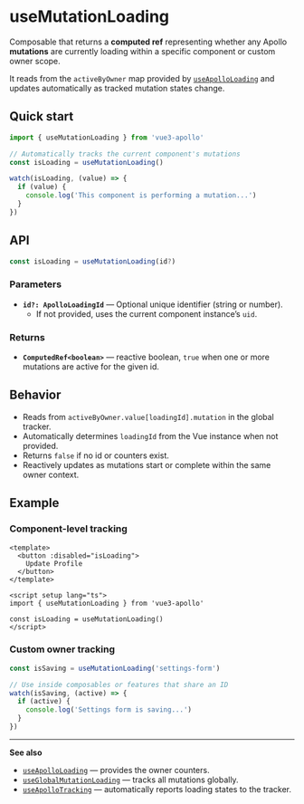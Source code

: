 # useMutationLoading

Composable that returns a **computed ref** representing whether any Apollo **mutations** are currently loading within a specific component or custom owner scope.

It reads from the `activeByOwner` map provided by [`useApolloLoading`](../useApolloTracker) and updates automatically as tracked mutation states change.

## Quick start

```ts
import { useMutationLoading } from 'vue3-apollo'

// Automatically tracks the current component's mutations
const isLoading = useMutationLoading()

watch(isLoading, (value) => {
  if (value) {
    console.log('This component is performing a mutation...')
  }
})
```

## API

```ts
const isLoading = useMutationLoading(id?)
```

### Parameters
- **`id?: ApolloLoadingId`** — Optional unique identifier (string or number).
  - If not provided, uses the current component instance’s `uid`.

### Returns
- **`ComputedRef<boolean>`** — reactive boolean, `true` when one or more mutations are active for the given id.

## Behavior
- Reads from `activeByOwner.value[loadingId].mutation` in the global tracker.
- Automatically determines `loadingId` from the Vue instance when not provided.
- Returns `false` if no id or counters exist.
- Reactively updates as mutations start or complete within the same owner context.

## Example

### Component-level tracking
```vue
<template>
  <button :disabled="isLoading">
    Update Profile
  </button>
</template>

<script setup lang="ts">
import { useMutationLoading } from 'vue3-apollo'

const isLoading = useMutationLoading()
</script>
```

### Custom owner tracking
```ts
const isSaving = useMutationLoading('settings-form')

// Use inside composables or features that share an ID
watch(isSaving, (active) => {
  if (active) {
    console.log('Settings form is saving...')
  }
})
```

---

**See also**
- [`useApolloLoading`](../useApolloTracker) — provides the owner counters.
- [`useGlobalMutationLoading`](../useGlobalMutationLoading) — tracks all mutations globally.
- [`useApolloTracking`](../useApolloTracking) — automatically reports loading states to the tracker.